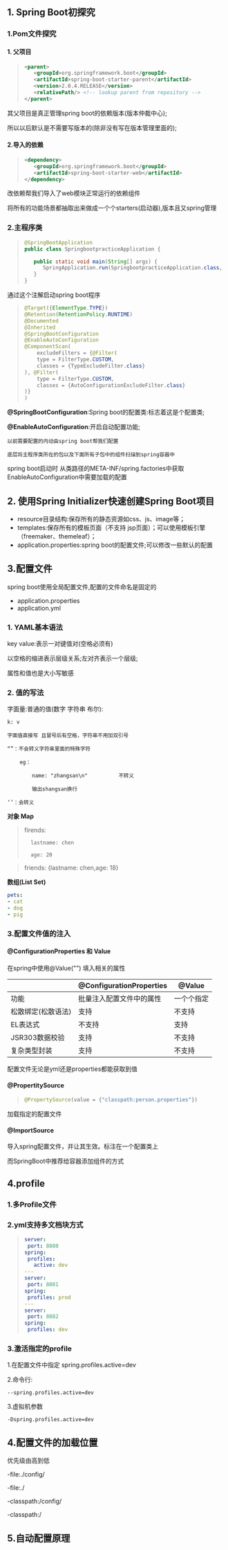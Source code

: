 ## 1. Spring Boot初探究

### 1.Pom文件探究



#### 1. 父项目

> ```xml
> <parent>
>    <groupId>org.springframework.boot</groupId>
>    <artifactId>spring-boot-starter-parent</artifactId>
>    <version>2.0.4.RELEASE</version>
>    <relativePath/> <!-- lookup parent from repository -->
> </parent>
> ```

其父项目是真正管理spring boot的依赖版本(版本仲裁中心);

所以以后默认是不需要写版本的(除非没有写在版本管理里面的);

#### 2.导入的依赖

> ```xml
> <dependency>
>    <groupId>org.springframework.boot</groupId>
>    <artifactId>spring-boot-starter-web</artifactId>
> </dependency>
> ```

改依赖帮我们导入了web模块正常运行的依赖组件

将所有的功能场景都抽取出来做成一个个starters(启动器),版本且又spring管理



### 2.主程序类

> ```java
> @SpringBootApplication
> public class SpringbootpracticeApplication {
> 
>    public static void main(String[] args) {
>       SpringApplication.run(SpringbootpracticeApplication.class, args);
>    }
> }
> ```

通过这个注解启动spring boot程序

> ```java
> @Target({ElementType.TYPE})
> @Retention(RetentionPolicy.RUNTIME)
> @Documented
> @Inherited
> @SpringBootConfiguration
> @EnableAutoConfiguration
> @ComponentScan(
>     excludeFilters = {@Filter(
>     type = FilterType.CUSTOM,
>     classes = {TypeExcludeFilter.class}
> ), @Filter(
>     type = FilterType.CUSTOM,
>     classes = {AutoConfigurationExcludeFilter.class}
> )}
> )
> ```

**@SpringBootConfiguration**:Spring boot的配置类:标志着这是个配置类;

**@EnableAutoConfiguration**:开启自动配置功能;

	以前需要配置的内动由spring boot帮我们配置
	
	底层将主程序类所在的包以及下面所有子包中的组件扫描到spring容器中

spring boot启动时 从类路径的META-INF/spring.factories中获取EnableAutoConfiguration中需要加载的配置

## 2. 使用Spring Initializer快速创建Spring Boot项目

* resource目录结构:保存所有的静态资源如css、js、image等；
* templates:保存所有的模板页面（不支持 jsp页面）；可以使用模板引擎（freemaker、themeleaf）；
* application.properties:spring boot的配置文件;可以修改一些默认的配置

## 3.配置文件

spring boot使用全局配置文件,配置的文件命名是固定的

* application.properties
* application.yml

### 1. YAML基本语法

key value:表示一对键值对(空格必须有)

以空格的缩进表示层级关系;左对齐表示一个层级;

属性和值也是大小写敏感

### 2. 值的写法

字面量:普通的值(数字 字符串 布尔):

	k: v
	
	字面值直接写 且冒号后有空格，字符串不用加双引号
	
	“”：不会转义字符串里面的特殊字符
	
		eg：
	
			name: "zhangsan\n"			不转义
	
			输出shangsan换行
	
	‘’：会转义



**对象 Map**

> firends:
>
> 		lastname: chen
>		
> 		age: 20

> friends: {lastname: chen,age: 18}

 **数组(List Set)**

``` yml
pets:
- cat
- dog
- pig
```



### 3.配置文件值的注入

#### @ConfigurationProperties 和 Value

在spring中使用@Value("") 填入相关的属性

|                    | @ConfigurationProperties | @Value     |
| ------------------ | ------------------------ | ---------- |
| 功能               | 批量注入配置文件中的属性 | 一个个指定 |
| 松散绑定(松散语法) | 支持                     | 不支持     |
| EL表达式           | 不支持                   | 支持       |
| JSR303数据校验     | 支持                     | 不支持     |
| 复杂类型封装       | 支持                     | 不支持     |

配置文件无论是yml还是properties都能获取到值



#### @PropertitySource

> ```java
> @PropertySource(value = {"classpath:person.properties"})
> ```

加载指定的配置文件



#### @ImportSource

导入spring配置文件，并让其生效。标注在一个配置类上

而SpringBoot中推荐给容器添加组件的方式



## 4.profile

### 1.多Profile文件

### 2.yml支持多文档块方式

>```yml
>server:
>  port: 8080
>spring:
>  profiles:
>    active: dev
>---
>server:
>  port: 8081
>spring:
>  profiles: prod
>---
>server:
>  port: 8082
>spring:
>  profiles: dev
>```

### 3.激活指定的profile

1.在配置文件中指定 spring.profiles.active=dev

2.命令行:

	--spring.profiles.active=dev

3.虚拟机参数

	-Dspring.profiles.active=dev

## 4.配置文件的加载位置

优先级由高到低

-file:./config/

-file:./

-classpath:/config/

-classpath:/

## 5.自动配置原理